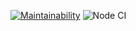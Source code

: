 [![Maintainability](https://api.codeclimate.com/v1/badges/ca928dd461b457697091/maintainability)](https://codeclimate.com/github/DeevMaks/frontend-project-lvl1/maintainability)
![Node CI](https://github.com/DeevMaks/frontend-project-lvl1/workflows/Node%20CI/badge.svg)
